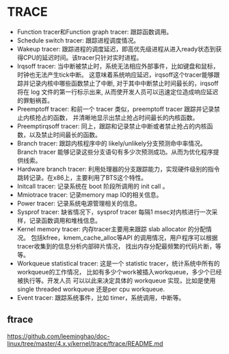 TRACE
========================================

* Function tracer和Function graph tracer: 跟踪函数调用。
* Schedule switch tracer: 跟踪进程调度情况。
* Wakeup tracer: 跟踪进程的调度延迟，即高优先级进程从进入ready状态到获得CPU的延迟时间。该tracer只针对实时进程。
* Irqsoff tracer: 当中断被禁止时，系统无法相应外部事件，比如键盘和鼠标，时钟也无法产生tick中断。
    这意味着系统响应延迟，irqsoff这个tracer能够跟踪并记录内核中哪些函数禁止了中断,
    对于其中中断禁止时间最长的，irqsoff 将在 log 文件的第一行标示出来, 从而使开发人员可以迅速定位造成响应延迟的罪魁祸首。
* Preemptoff tracer: 和前一个 tracer 类似，preemptoff tracer 跟踪并记录禁止内核抢占的函数，
    并清晰地显示出禁止抢占时间最长的内核函数。
* Preemptirqsoff tracer: 同上，跟踪和记录禁止中断或者禁止抢占的内核函数，以及禁止时间最长的函数。
* Branch tracer: 跟踪内核程序中的 likely/unlikely分支预测命中率情况。
    Branch tracer 能够记录这些分支语句有多少次预测成功。从而为优化程序提供线索。
* Hardware branch tracer: 利用处理器的分支跟踪能力，实现硬件级别的指令跳转记录。在x86上，主要利用了BTS这个特性。
* Initcall tracer: 记录系统在 boot 阶段所调用的 init call 。
* Mmiotrace tracer: 记录memory map IO的相关信息。
* Power tracer: 记录系统电源管理相关的信息。
* Sysprof tracer: 缺省情况下，sysprof tracer 每隔1 msec对内核进行一次采样，记录函数调用和堆栈信息。
* Kernel memory tracer: 内存tracer主要用来跟踪 slab allocator 的分配情况。
    包括kfree，kmem_cache_alloc等API 的调用情况，用户程序可以根据tracer收集到的信息分析内部碎片情况，
    找出内存分配最频繁的代码片断，等等。
* Workqueue statistical tracer: 这是一个 statistic tracer，统计系统中所有的workqueue的工作情况，
    比如有多少个work被插入workqueue，多少个已经被执行等。开发人员
    可以以此来决定具体的 workqueue 实现，比如是使用single threaded workqueue 还是per cpu workqueue.
* Event tracer: 跟踪系统事件，比如 timer，系统调用，中断等。

ftrace
----------------------------------------

https://github.com/leeminghao/doc-linux/tree/master/4.x.y/kernel/trace/ftrace/README.md
